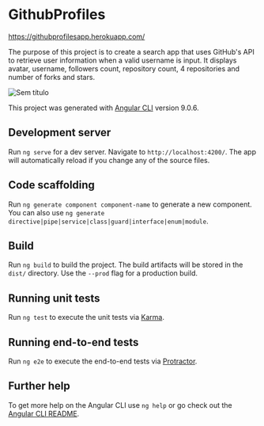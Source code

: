 # GithubProfiles
https://githubprofilesapp.herokuapp.com/

The purpose of this project is to create a search app that uses GitHub's API to retrieve user information when a valid username is input. It displays avatar, username, followers count, repository count, 4 repositories and number of forks and stars.

![Sem título](https://user-images.githubusercontent.com/43080476/77605258-3f84d680-6ef3-11ea-9aa3-e459a6f762ed.png)

This project was generated with [Angular CLI](https://github.com/angular/angular-cli) version 9.0.6.

## Development server

Run `ng serve` for a dev server. Navigate to `http://localhost:4200/`. The app will automatically reload if you change any of the source files.

## Code scaffolding

Run `ng generate component component-name` to generate a new component. You can also use `ng generate directive|pipe|service|class|guard|interface|enum|module`.

## Build

Run `ng build` to build the project. The build artifacts will be stored in the `dist/` directory. Use the `--prod` flag for a production build.

## Running unit tests

Run `ng test` to execute the unit tests via [Karma](https://karma-runner.github.io).

## Running end-to-end tests

Run `ng e2e` to execute the end-to-end tests via [Protractor](http://www.protractortest.org/).

## Further help

To get more help on the Angular CLI use `ng help` or go check out the [Angular CLI README](https://github.com/angular/angular-cli/blob/master/README.md).
